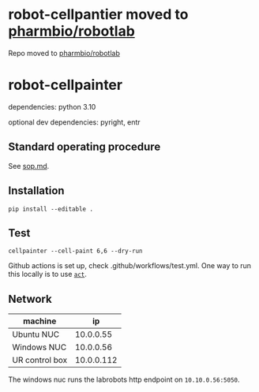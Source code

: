# robot-cellpantier moved to [pharmbio/robotlab](https://github.com/pharmbio/robotlab)

Repo moved to [pharmbio/robotlab](https://github.com/pharmbio/robotlab)

# robot-cellpainter

dependencies: python 3.10

optional dev dependencies: pyright, entr

## Standard operating procedure

See [sop.md](https://github.com/pharmbio/robot-cellpainter/blob/main/sop.md).

## Installation

```
pip install --editable .
```

## Test

```
cellpainter --cell-paint 6,6 --dry-run
```

Github actions is set up, check .github/workflows/test.yml. One way to run this locally is to use [`act`](https://github.com/nektos/act).

## Network

machine        | ip
---            | ---
Ubuntu NUC     | 10.0.0.55
Windows NUC    | 10.0.0.56
UR control box | 10.0.0.112

The windows nuc runs the labrobots http endpoint on `10.10.0.56:5050`.
